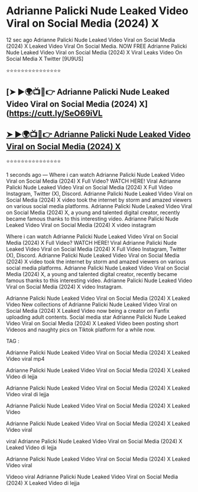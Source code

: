 ﻿# Adrianne Palicki Nude Leaked Video Viral on Social Media (2024) X



12 sec ago Adrianne Palicki Nude Leaked Video Viral on Social Media (2024) X Leaked Video Viral On Social Media. NOW FREE Adrianne Palicki Nude Leaked Video Viral on Social Media (2024) X Viral Leaks Video On Social Media X Twitter [9U9US]

⭐⭐⭐⭐⭐⭐⭐⭐⭐⭐⭐⭐⭐⭐⭐

## [➤ ►🌍📺📱👉 Adrianne Palicki Nude Leaked Video Viral on Social Media (2024) X](https://cutt.ly/SeO69iVL

## [➤ ►🌍📺📱👉 Adrianne Palicki Nude Leaked Video Viral on Social Media (2024) X](https://cutt.ly/SeO69iVL)


⭐⭐⭐⭐⭐⭐⭐⭐⭐⭐⭐⭐⭐⭐⭐



1 seconds ago — Where i can watch Adrianne Palicki Nude Leaked Video Viral on Social Media (2024) X Full Video? WATCH HERE! Viral Adrianne Palicki Nude Leaked Video Viral on Social Media (2024) X Full Video Instagram, Twitter (X), Discord. Adrianne Palicki Nude Leaked Video Viral on Social Media (2024) X video took the internet by storm and amazed viewers on various social media platforms. Adrianne Palicki Nude Leaked Video Viral on Social Media (2024) X, a young and talented digital creator, recently became famous thanks to this interesting video. Adrianne Palicki Nude Leaked Video Viral on Social Media (2024) X video instagram

Where i can watch Adrianne Palicki Nude Leaked Video Viral on Social Media (2024) X Full Video? WATCH HERE! Viral Adrianne Palicki Nude Leaked Video Viral on Social Media (2024) X Full Video Instagram, Twitter (X), Discord. Adrianne Palicki Nude Leaked Video Viral on Social Media (2024) X video took the internet by storm and amazed viewers on various social media platforms. Adrianne Palicki Nude Leaked Video Viral on Social Media (2024) X, a young and talented digital creator, recently became famous thanks to this interesting video. Adrianne Palicki Nude Leaked Video Viral on Social Media (2024) X video Instagram.

Adrianne Palicki Nude Leaked Video Viral on Social Media (2024) X Leaked Video New collections of Adrianne Palicki Nude Leaked Video Viral on Social Media (2024) X Leaked Video now being a creator on Fanfix uploading adult contents. Social media star Adrianne Palicki Nude Leaked Video Viral on Social Media (2024) X Leaked Video been posting short Videoos and naughty pics on Tiktok platform for a while now.

TAG :

 

Adrianne Palicki Nude Leaked Video Viral on Social Media (2024) X Leaked Video viral mp4

 

Adrianne Palicki Nude Leaked Video Viral on Social Media (2024) X Leaked Video di lejja

 

Adrianne Palicki Nude Leaked Video Viral on Social Media (2024) X Leaked Video viral di lejja

 

Adrianne Palicki Nude Leaked Video Viral on Social Media (2024) X Leaked Video

 

Adrianne Palicki Nude Leaked Video Viral on Social Media (2024) X Leaked Video viral

 

viral Adrianne Palicki Nude Leaked Video Viral on Social Media (2024) X Leaked Video di lejja

 

Adrianne Palicki Nude Leaked Video Viral on Social Media (2024) X Leaked Video viral

 

Videoo viral Adrianne Palicki Nude Leaked Video Viral on Social Media (2024) X Leaked Video di lejja